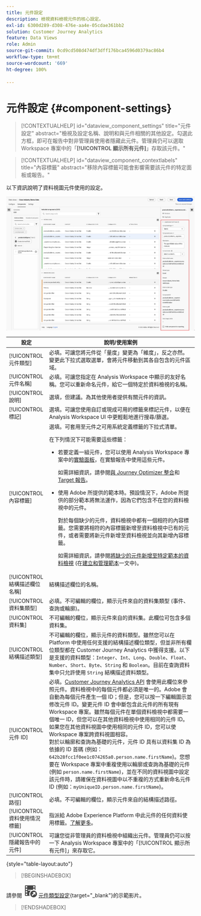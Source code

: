 ```yaml
---
title: 元件設定
description: 檢視資料檢視元件的核心設定。
exl-id: 6300d289-d308-476e-aa4e-05cdae361bb2
solution: Customer Journey Analytics
feature: Data Views
role: Admin
source-git-commit: 0cd9cd508d474df3dff176bca4596d0379ac86b4
workflow-type: tm+mt
source-wordcount: '669'
ht-degree: 100%

---
```


# 元件設定 {#component-settings}

<!-- markdownlint-disable MD034 -->

>[!CONTEXTUALHELP]
>id="dataview_component_settings"
>title="元件設定"
>abstract="檢視及設定名稱、說明和與元件相關的其他設定。勾選此方框，即可在報告中對非管理員使用者隱藏此元件。管理員仍可以選取 Workspace 專案中的「**[!UICONTROL 顯示所有元件]**」存取該元件。"

<!-- markdownlint-enable MD034 -->

<!-- markdownlint-disable MD034 -->

>[!CONTEXTUALHELP]
>id="dataview_component_contextlabels"
>title="內容標籤"
>abstract="移除內容標籤可能會影響需要該元件的特定面板或報告。"

<!-- markdownlint-enable MD034 -->


以下資訊說明了資料視圖元件使用的設定。

![本節所述的元件設定](../assets/component-settings.png)

| 設定 | 說明/使用案例 |
| --- | --- |
| [!UICONTROL 元件類型] | 必填。可讓您將元件從「量度」變更為「維度」，反之亦然。變更此下拉式選取選單，會將元件移動到其各自包含的元件區域。 |
| [!UICONTROL 元件名稱] | 必填。可讓您指定在 Analysis Workspace 中顯示的友好名稱。您可以重新命名元件，給它一個特定於資料檢視的名稱。 |
| [!UICONTROL 說明] | 選填，但建議。為其他使用者提供有關元件的資訊。 |
| [!UICONTROL 標記] | 選填。可讓您使用自訂或現成可用的標籤來標記元件，以便在 Analysis Workspace UI 中更輕鬆地進行搜尋/篩選。 |
| [!UICONTROL 內容標籤] | 選填。可套用至元件之可用系統定義標籤的下拉式清單。 <p>在下列情況下可能需要這些標籤：</p> <ul><li>若要定義一組元件，您可以使用 Analysis Workspace 專案中的[實驗面板](/help/analysis-workspace/c-panels/experimentation.md)，在實驗報告中使用這些元件。<p>如需詳細資訊，請參閱[與 Journey Optimizer 整合](/help/integrations/ajo.md#data-view)和 [Target 報告](/help/integrations/at.md)。</p></li><li>使用 Adob&#x200B;&#x200B;e 所提供的範本時。預設情況下，Adobe 所提供的部分範本將無法運作，因為它們包含不在您的資料檢視中的元件。<p>對於每個缺少的元件，資料檢視中都有一個相符的內容標籤。您需要將相符的內容標籤新增至資料檢視中已有的元件，或者需要將新元件新增至資料檢視並向其新增內容標籤。</p><p>如需詳細資訊，請參閱[將缺少的元件新增至特定範本的資料檢視](/help/analysis-workspace/templates/create-templates.md#add-missing-components-to-the-data-view-for-a-given-template) (在[建立和管理範本](/help/analysis-workspace/templates/create-templates.md)一文中)。</p> |
| [!UICONTROL 結構描述欄位名稱] | 結構描述欄位的名稱。 |
| [!UICONTROL 資料集類型] | 必填。不可編輯的欄位，顯示元件來自的資料集類型 (事件、查詢或輪廓)。 |
| [!UICONTROL 資料集] | 不可編輯的欄位，顯示元件來自的資料集。此欄位可包含多個資料集。 |
| [!UICONTROL 結構描述類型] | 不可編輯的欄位，顯示元件的資料類型。雖然您可以在 Platform 中使用任何支援的結構描述欄位類型，但並非所有欄位類型都在 Customer Journey Analytics 中獲得支援。以下是支援的資料類型：`Integer`、`Int`、`Long`、`Double`、`Float`、`Number`、`Short`、`Byte`、`String` 和 `Boolean`。目前在查詢資料集中只允許使用 `String` 結構描述資料類型。 |
| [!UICONTROL 元件 ID] | 必填。[Customer Journey Analytics API](https://adobe.io/cja-apis/docs) 會使用此欄位來參照元件。資料檢視中的每個元件都必須是唯一的。Adobe 會自動為每個元件產生一個 ID；但是，您可以按一下編輯圖示並修改元件 ID。變更元件 ID 會中斷包含此元件的所有現有 Workspace 專案。雖然每個元件在單個資料檢視中都需要一個唯一 ID，但您可以在其他資料檢視中使用相同的元件 ID。如果您在其他資料視圖中使用相同的元件 ID，您可以使 Workspace 專案跨資料視圖相容。<br/>對於以輪廓和查詢為基礎的元件，元件 ID 具有以資料集 ID 為依據的 ID 首碼 (例如：`642b28fcc1f0ee1c074265a0.person.name.firstName`)。您想要在 Workspace 專案中重複使用以輪廓或查詢為基礎的元件 (例如 `person.name.firstName`)，並在不同的資料視圖中設定該元件時，請確保在資料視圖中以不重複的方式重新命名元件 ID (例如：`myUniqueID.person.name.firstName`)。 |
| [!UICONTROL 路徑] | 必填。不可編輯的欄位，顯示元件來自的結構描述路徑。 |
| [!UICONTROL 資料使用情況標籤] | 指派給 Adobe Experience Platform 中此元件的任何資料使用標籤。[了解更多](/help/data-views/data-governance.md)。 |
| [!UICONTROL 隱藏報告中的元件] | 可讓您從非管理員的資料檢視中組織出元件。管理員仍可以按一下 Analysis Workspace 專案中的「[!UICONTROL 顯示所有元件]」來存取它。 |

{style="table-layout:auto"}



>[!BEGINSHADEBOX]

請參閱 ![VideoCheckedOut](/help/assets/icons/VideoCheckedOut.svg) [元件類型設定](https://video.tv.adobe.com/v/333112/?quality=12&learn=on){target="_blank"}的示範影片。

>[!ENDSHADEBOX]


